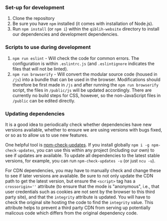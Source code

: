 ### Set-up for development

1. Clone the repository
1. Be sure you have `npm` installed (it comes with installation of Node.js).
1. Run `npm install` (or `npm i`) within the `qiblih-website` directory to install
    our dependencies and development dependencies.

### Scripts to use during development

1. `npm run eslint` - Will check the code for common errors. The configuration
    is within `.eslintrc.js` (and `.eslintignore` indicates the files that will
    not be linted).
1. `npm run browserify` - Will convert the modular source code (housed in `/js`)
    into a bundle that can be used in the browser. Modifications should therefore
    be first made in `/js` and after running the `npm run browserify` script,
    the files in `/public/js` will be updated accordingly. There are currently
    no build steps for CSS, however, so the non-JavaScript files in `/public`
    can be edited directly.

### Updating dependencies

It is a good idea to periodically check whether dependencies have new versions
available, whether to ensure we are using versions with bugs fixed, or so as
to allow us to use new features.

One helpful tool is [npm-check-updates](https://www.npmjs.com/package/npm-check-updates).
If you install globally `npm i -g npm-check-updates`, you can use this within
any project (including our own) to see if updates are available. To update
all dependencies to the latest stable versions, for example, you can run
`npm-check-updates -u` (or just `ncu -u`).

For CDN dependencies, you may have to manually check and change these to see
if later versions are available. Be sure to not only update the CDN path to
get the latest version, but ensure the `<script>` tag has a `crossorigin=''`
attribute (to ensure that the mode is "anonymous", i.e., that user credentials
such as cookies are not sent by the browser to this third party site), and
that the `integrity` attribute is updated. You will have to check the original
site hosting the code to find the `integrity` value. This attribute helps to
prevent a third party CDN from serving up potentially malicous code which
differs from the original dependency code.
